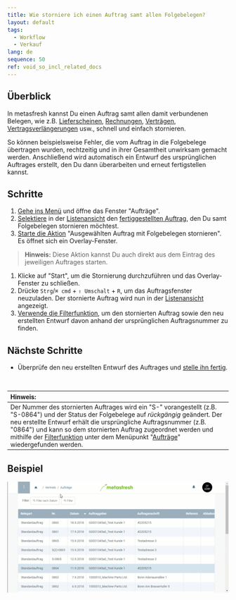 ```yaml
---
title: Wie storniere ich einen Auftrag samt allen Folgebelegen?
layout: default
tags:
  - Workflow
  - Verkauf
lang: de
sequence: 50
ref: void_so_incl_related_docs
---
```


## Überblick
In metasfresh kannst Du einen Auftrag samt allen damit verbundenen Belegen, wie z.B. [Lieferscheinen](Zu_Auftrag_Lieferschein_erstellen), [Rechnungen](Zu_Auftrag_Rechnung_erstellen), [Verträgen](Abonnementvertrag_erfassen), [Vertragsverlängerungen](Vertrag_verlaengern) usw., schnell und einfach stornieren.

So können beispielsweise Fehler, die vom Auftrag in die Folgebelege übertragen wurden, rechtzeitig und in ihrer Gesamtheit unwirksam gemacht werden. Anschließend wird automatisch ein Entwurf des ursprünglichen Auftrages erstellt, den Du dann überarbeiten und erneut fertigstellen kannst.

## Schritte
1. [Gehe ins Menü](Menu) und öffne das Fenster "Aufträge".
1. [Selektiere](AuswahlBelege) in der [Listenansicht](Ansichten#listenansicht) den [fertiggestellten Auftrag](Auftrag_erfassen), den Du samt Folgebelegen stornieren möchtest.
1. [Starte die Aktion](AktionStarten#aktionsmenue) "Ausgewählten Auftrag mit Folgebelegen stornieren". Es öffnet sich ein Overlay-Fenster.
 >**Hinweis:** Diese Aktion kannst Du auch direkt aus dem Eintrag des jeweiligen Auftrages starten.

1. Klicke auf "Start", um die Stornierung durchzuführen und das Overlay-Fenster zu schließen.
1. Drücke `Strg`/`⌘ cmd` + `⇧ Umschalt` + `R`, um das Auftragsfenster neuzuladen. Der stornierte Auftrag wird nun in der [Listenansicht](Ansichten#listenansicht) angezeigt.
1. [Verwende die Filterfunktion](Filterfunktion), um den stornierten Auftrag sowie den neu erstellten Entwurf davon anhand der ursprünglichen Auftragsnummer zu finden.

## Nächste Schritte
- Überprüfe den neu erstellten Entwurf des Auftrages und [stelle ihn fertig](BelegverarbeitungFertigstellen).

<br>

| **Hinweis:** |
| :--- |
| Der Nummer des stornierten Auftrages wird ein "S-" vorangestellt (z.B. "S-0864") und der Status der Folgebelege auf *rückgängig* geändert. Der neu erstellte Entwurf erhält die ursprüngliche Auftragsnummer (z.B. "0864") und kann so dem stornierten Auftrag zugeordnet werden und mithilfe der [Filterfunktion](Filterfunktion) unter dem Menüpunkt "[Aufträge](Menu)" wiedergefunden werden. |

## Beispiel
<kbd><img src="assets/Auftrag_stornieren_inkl_Folgebelegen.gif" alt="GIF: Auftrag samt allen Folgebelegen stornieren"></kbd>
